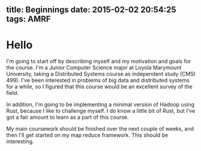 title: Beginnings
date: 2015-02-02 20:54:25
tags: AMRF
---

# Hello

I'm going to start off by describing myself and my motivation and goals for the
course. I'm a Junior Computer Science major at Loyola Marymount University,
taking a Distributed Systems course as independent study (CMSI 499). I've been
interested in problems of big data and distributed systems for a while, so I
figured that this course would be an excellent survey of the field. 

In addition, I'm going to be implementing a minimal version of Hadoop using
Rust, because I like to challenge myself. I do know a little bit of Rust, but
I've got a fair amount to learn as a part of this course. 

My main coursework should be finished over the next couple of weeks, and then
I'll get started on my map reduce framework. This should be interesting. 
